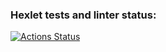 ### Hexlet tests and linter status:
[![Actions Status](https://github.com/mityashTox/java-project-61/workflows/hexlet-check/badge.svg)](https://github.com/mityashTox/java-project-61/actions)